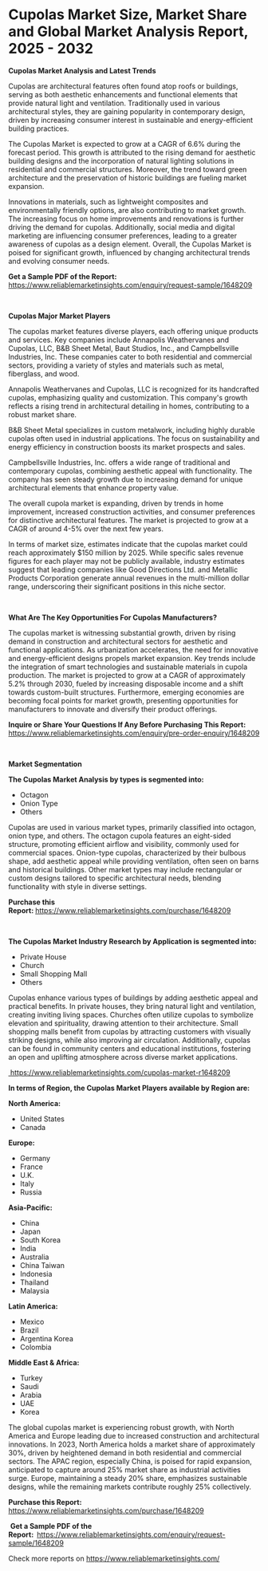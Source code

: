 <p><h1>Cupolas Market Size, Market Share and Global Market Analysis Report, 2025 - 2032</h1></p><p><strong>Cupolas Market Analysis and Latest Trends</strong></p>
<p><p>Cupolas are architectural features often found atop roofs or buildings, serving as both aesthetic enhancements and functional elements that provide natural light and ventilation. Traditionally used in various architectural styles, they are gaining popularity in contemporary design, driven by increasing consumer interest in sustainable and energy-efficient building practices.</p><p>The Cupolas Market is expected to grow at a CAGR of 6.6% during the forecast period. This growth is attributed to the rising demand for aesthetic building designs and the incorporation of natural lighting solutions in residential and commercial structures. Moreover, the trend toward green architecture and the preservation of historic buildings are fueling market expansion. </p><p>Innovations in materials, such as lightweight composites and environmentally friendly options, are also contributing to market growth. The increasing focus on home improvements and renovations is further driving the demand for cupolas. Additionally, social media and digital marketing are influencing consumer preferences, leading to a greater awareness of cupolas as a design element. Overall, the Cupolas Market is poised for significant growth, influenced by changing architectural trends and evolving consumer needs.</p></p>
<p><strong>Get a Sample PDF of the Report:&nbsp;</strong> <a href="https://www.reliablemarketinsights.com/enquiry/request-sample/1648209?utm_campaign=2102&utm_medium=2&utm_source=Github&utm_content=ia&utm_term=05042025&utm_id=cupolas">https://www.reliablemarketinsights.com/enquiry/request-sample/1648209</a></p>
<p>&nbsp;</p>
<p><strong>Cupolas Major Market Players</strong></p>
<p><p>The cupolas market features diverse players, each offering unique products and services. Key companies include Annapolis Weathervanes and Cupolas, LLC, B&B Sheet Metal, Baut Studios, Inc., and Campbellsville Industries, Inc. These companies cater to both residential and commercial sectors, providing a variety of styles and materials such as metal, fiberglass, and wood.</p><p>Annapolis Weathervanes and Cupolas, LLC is recognized for its handcrafted cupolas, emphasizing quality and customization. This company's growth reflects a rising trend in architectural detailing in homes, contributing to a robust market share.</p><p>B&B Sheet Metal specializes in custom metalwork, including highly durable cupolas often used in industrial applications. The focus on sustainability and energy efficiency in construction boosts its market prospects and sales.</p><p>Campbellsville Industries, Inc. offers a wide range of traditional and contemporary cupolas, combining aesthetic appeal with functionality. The company has seen steady growth due to increasing demand for unique architectural elements that enhance property value.</p><p>The overall cupola market is expanding, driven by trends in home improvement, increased construction activities, and consumer preferences for distinctive architectural features. The market is projected to grow at a CAGR of around 4-5% over the next few years.</p><p>In terms of market size, estimates indicate that the cupolas market could reach approximately $150 million by 2025. While specific sales revenue figures for each player may not be publicly available, industry estimates suggest that leading companies like Good Directions Ltd. and Metallic Products Corporation generate annual revenues in the multi-million dollar range, underscoring their significant positions in this niche sector.</p></p>
<p>&nbsp;</p>
<p><strong>What Are The Key Opportunities For Cupolas Manufacturers?</strong></p>
<p><p>The cupolas market is witnessing substantial growth, driven by rising demand in construction and architectural sectors for aesthetic and functional applications. As urbanization accelerates, the need for innovative and energy-efficient designs propels market expansion. Key trends include the integration of smart technologies and sustainable materials in cupola production. The market is projected to grow at a CAGR of approximately 5.2% through 2030, fueled by increasing disposable income and a shift towards custom-built structures. Furthermore, emerging economies are becoming focal points for market growth, presenting opportunities for manufacturers to innovate and diversify their product offerings.</p></p>
<p><strong>Inquire or Share Your Questions If Any Before Purchasing This Report:</strong> <a href="https://www.reliablemarketinsights.com/enquiry/pre-order-enquiry/1648209?utm_campaign=2102&utm_medium=2&utm_source=Github&utm_content=ia&utm_term=05042025&utm_id=cupolas">https://www.reliablemarketinsights.com/enquiry/pre-order-enquiry/1648209</a></p>
<p>&nbsp;</p>
<p><strong>Market Segmentation</strong></p>
<p><strong>The Cupolas Market Analysis by types is segmented into:</strong></p>
<p><ul><li>Octagon</li><li>Onion Type</li><li>Others</li></ul></p>
<p><p>Cupolas are used in various market types, primarily classified into octagon, onion type, and others. The octagon cupola features an eight-sided structure, promoting efficient airflow and visibility, commonly used for commercial spaces. Onion-type cupolas, characterized by their bulbous shape, add aesthetic appeal while providing ventilation, often seen on barns and historical buildings. Other market types may include rectangular or custom designs tailored to specific architectural needs, blending functionality with style in diverse settings. </p></p>
<p><strong>Purchase this Report:&nbsp;</strong><a href="https://www.reliablemarketinsights.com/purchase/1648209?utm_campaign=2102&utm_medium=2&utm_source=Github&utm_content=ia&utm_term=05042025&utm_id=cupolas">https://www.reliablemarketinsights.com/purchase/1648209</a></p>
<p>&nbsp;</p>
<p><strong>The Cupolas Market Industry Research by Application is segmented into:</strong></p>
<p><ul><li>Private House</li><li>Church</li><li>Small Shopping Mall</li><li>Others</li></ul></p>
<p><p>Cupolas enhance various types of buildings by adding aesthetic appeal and practical benefits. In private houses, they bring natural light and ventilation, creating inviting living spaces. Churches often utilize cupolas to symbolize elevation and spirituality, drawing attention to their architecture. Small shopping malls benefit from cupolas by attracting customers with visually striking designs, while also improving air circulation. Additionally, cupolas can be found in community centers and educational institutions, fostering an open and uplifting atmosphere across diverse market applications.</p></p>
<p><a href="https://www.reliablemarketinsights.com/cupolas-market-r1648209?utm_campaign=2102&utm_medium=2&utm_source=Github&utm_content=ia&utm_term=05042025&utm_id=cupolas">&nbsp;https://www.reliablemarketinsights.com/cupolas-market-r1648209</a></p>
<p><strong>In terms of Region, the Cupolas Market Players available by Region are:</strong></p>
<p>
    <p> <strong> North America: </strong>
        <ul>
            <li>United States</li>
            <li>Canada</li>
        </ul>
        </p> 
    <p> <strong> Europe: </strong>
        <ul>
            <li>Germany</li>
            <li>France</li>
            <li>U.K.</li>
            <li>Italy</li>
            <li>Russia</li>
        </ul>
        </p> 
    <p> <strong> Asia-Pacific: </strong>
        <ul>
            <li>China</li>
            <li>Japan</li>
            <li>South Korea</li>
            <li>India</li>
            <li>Australia</li>
            <li>China Taiwan</li>
            <li>Indonesia</li>
            <li>Thailand</li>
            <li>Malaysia</li>
        </ul>
        </p> 
    <p> <strong> Latin America: </strong>
        <ul>
            <li>Mexico</li>
            <li>Brazil</li>
            <li>Argentina Korea</li>
            <li>Colombia</li>
        </ul>
        </p> 
    <p> <strong> Middle East & Africa: </strong>
        <ul>
            <li>Turkey</li>
            <li>Saudi</li>
            <li>Arabia</li>
            <li>UAE</li>
            <li>Korea</li>
        </ul>
    </p>
    </p>
<p><p>The global cupolas market is experiencing robust growth, with North America and Europe leading due to increased construction and architectural innovations. In 2023, North America holds a market share of approximately 30%, driven by heightened demand in both residential and commercial sectors. The APAC region, especially China, is poised for rapid expansion, anticipated to capture around 25% market share as industrial activities surge. Europe, maintaining a steady 20% share, emphasizes sustainable designs, while the remaining markets contribute roughly 25% collectively.</p></p>
<p><strong>Purchase this Report: </strong><a href="https://www.reliablemarketinsights.com/purchase/1648209?utm_campaign=2102&utm_medium=2&utm_source=Github&utm_content=ia&utm_term=05042025&utm_id=cupolas">https://www.reliablemarketinsights.com/purchase/1648209</a></p>
<p>&nbsp;<strong>Get a Sample PDF of the Report:&nbsp;&nbsp;</strong><a href="https://www.reliablemarketinsights.com/enquiry/request-sample/1648209?utm_campaign=2102&utm_medium=2&utm_source=Github&utm_content=ia&utm_term=05042025&utm_id=cupolas">https://www.reliablemarketinsights.com/enquiry/request-sample/1648209</a></p>
<p><strong></strong></p>
<p>Check more reports on <a href="https://www.reliablemarketinsights.com/?utm_campaign=2102&utm_medium=2&utm_source=Github&utm_content=ia&utm_term=05042025&utm_id=cupolas">https://www.reliablemarketinsights.com/</a></p>